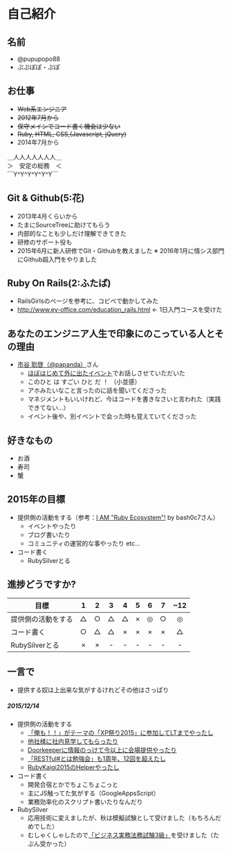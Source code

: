 # 自己紹介

## 名前
* @pupupopo88
* ぷぷぽぽ・ぷぽ

## お仕事
* ~~Web系エンジニア~~
* ~~2012年7月から~~
* ~~保守メインでコード書く機会は少ない~~
* ~~Ruby, HTML, CSS,(Javascript, jQuery)~~
* 2014年7月から

＿人人人人人人人＿  
＞　安定の総務　＜  
￣Y^Y^Y^Y^Y^Y￣  

## Git & Github(5:花)
* 2013年4月くらいから
* たまにSourceTreeに助けてもらう
* 内部的なことも少しだけ理解できてきた
* 研修のサポート役も
* 2015年6月に新人研修でGit・Githubを教えました
※ 2016年1月に情シス部門にGithub超入門をやりました

## Ruby On Rails(2:ふたば)
* RailsGirlsのページを参考に、コピペで動かしてみた
* http://www.ey-office.com/education_rails.html ← 1日入門コースを受けた

## あなたのエンジニア人生で印象にのこっている人とその理由
* [市谷 聡啓（@papanda）](https://twitter.com/papanda)さん
  * [ほぼはじめて外に出たイベント](https://agilesamurai-basecamp.doorkeeper.jp/events/5844)でお話しさせていただいた
  * このひと は すごい ひと だ ！ （小並感）
  * アホみたいなこと言ったのに話を聞いてくださった
  * マネジメントもいいけれど、今はコードを書きなさいと言われた（実践できてない...）
  * イベント後や、別イベントで会った時も覚えていてくださった

## 好きなもの
* お酒
* 寿司
* 蟹

## 2015年の目標
* 提供側の活動をする（参考：[I AM "Ruby Ecosystem"!](https://speakerdeck.com/bash0c7/i-am-ruby-ecosystem) by bash0c7さん）
  * イベントやったり
  * ブログ書いたり
  * コミュニティの運営的な事やったり etc...
* コード書く
  * RubySilverとる

## 進捗どうですか?

|          目標          | 1 | 2 | 3 | 4 | 5 | 6 | 7 | ~12 |
| --------------------- |:---:|:---:|:---:|:---:|:---:|:---:|:---:|:---:|
| 提供側の活動をする | △ | ○ | △ | △ | × | ◎ | ○ | ◎ |
| コード書く | ○ | △ | △ | × | × | × | × | △ |
| RubySilverとる | × | × | - | - | - | - | - | - |

## 一言で
+ 提供する奴は上出来な気がするけれどその他はさっぱり

##### 2015/12/14
* 提供側の活動をする
  * [「俺も！！」がテーマの「XP祭り2015」に参加してLTまでやったし](http://pupupopo88.hatenablog.com/entry/2015/09/14/002057)
  * [他社様に社内見学してもらったり](http://blog.val.co.jp/2015/10/agile-kpt.html)
  * [Doorkeeperに情報のっけて今以上に会場提供やったり](https://www.doorkeeper.jp/%E4%BC%9A%E5%A0%B4/vallaboratory)
  * [「RESTful#とは勉強会」も1周年、12回を超えたし](https://rubychildren.doorkeeper.jp/)
  * [RubyKaigi2015のHelperやったし](http://rubykaigi.org/2015)
* コード書く
  * 開発合宿とかでちょこちょこっと
  * 主にJS触ってた気がする（GoogleAppsScript）
  * 業務効率化のスクリプト書いたりなんだり
* RubySilver
  * 応用技術に変えましたが、秋は模擬試験として受けました（もちろんだめでした）
  * むしゃくしゃしたので[「ビジネス実務法務試験3級」](http://www.kentei.org/houmu/)を受けました（たぶん受かった）
